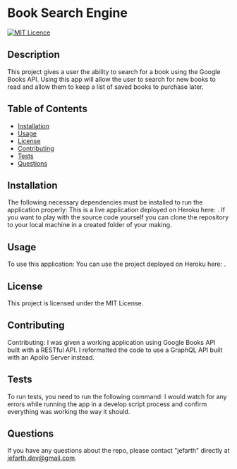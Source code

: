 # Book Search Engine
  [![MIT Licence](https://badges.frapsoft.com/os/mit/mit.png?v=103)](https://opensource.org/licenses/mit-license.php)

  ## Description
This project gives a user the ability to search for a book using the Google Books API. Using this app will allow the user to search for new books to read and allow them to keep a list of saved books to purchase later.

## Table of Contents 

* [Installation](#installation)
* [Usage](#usage)
* [License](#license)
* [Contributing](#contributing)
* [Tests](#tests)
* [Questions](#questions)

## Installation
The following necessary dependencies must be installed to run the application properly: This is a live application deployed on Heroku here: . If you want to play with the source code yourself you can clone the repository to your local machine in a created folder of your making.

## Usage
To use this application: You can use the project deployed on Heroku here: .

## License
This project is licensed under the MIT License.

## Contributing
Contributing: I was given a working application using Google Books API built with a RESTful API. I reformatted the code to use a GraphQL API built with an Apollo Server instead.

## Tests
To run tests, you need to run the following command: I would watch for any errors while running the app in a develop script process and confirm everything was working the way it should.

## Questions
If you have any questions about the repo, please contact "jefarth" directly at jefarth.dev@gmail.com.

